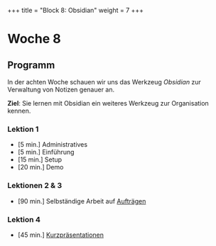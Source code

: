 +++
title = "Block 8: Obsidian"
weight = 7
+++

# Woche 8

## Programm

In der achten Woche schauen wir uns das Werkzeug _Obsidian_ zur Verwaltung von Notizen genauer an.

**Ziel**: Sie lernen mit Obsidian ein weiteres Werkzeug zur Organisation kennen.

### Lektion 1

- [5 min.] Administratives
- [5 min.] Einführung
- [15 min.] Setup
- [20 min.] Demo

### Lektionen 2 & 3

- [90 min.] Selbständige Arbeit auf [Aufträgen](/obsidian#aufträge)

### Lektion 4

- [45 min.] [Kurzpräsentationen](/obsidian#präsentation)